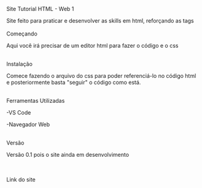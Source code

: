 Site Tutorial HTML - Web 1

Site feito para praticar e desenvolver as skills em html, reforçando as tags
<br>
<br>
Começando

Aqui você irá precisar de um editor html para fazer o código e o css
<br>
<br>

Instalação

Comece fazendo o arquivo do css para poder referenciá-lo no código html e posteriormente basta "seguir" o código como está.

<br>
Ferramentas Utilizadas

-VS Code

-Navegador Web
<br>
<br>

Versão

Versão 0.1 pois o site ainda em desenvolvimento

<br>
<br>
Link do site
